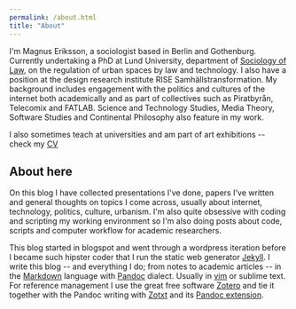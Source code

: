 ```yaml
---
permalink: /about.html
title: "About"
---
```


I'm Magnus Eriksson, a sociologist based in Berlin and Gothenburg. Currently undertaking a PhD at Lund University, department of [Sociology of Law](http://www.soclaw.lu.se/magnus-eriksson), on the regulation of urban spaces by law and technology. I also have a position at the design research institute RISE Samhällstransformation. My background includes engagement with the politics and cultures of the internet both academically and as part of collectives such as Piratbyrån, Telecomix and FATLAB. Science and Technology Studies, Media Theory, Software Studies and Continental Philosophy also feature in my work.

I also sometimes teach at universities and am part of art exhibitions -- check my [CV](http://files.magnu.se/MagnusCV.pdf)

## About here

On this blog I have collected presentations I've done, papers I've written and general thoughts on topics I come across, usually about internet, technology, politics, culture, urbanism.  I'm also quite obsessive with coding and scripting my working environment so I'm also doing posts about code, scripts and computer workflow for academic researchers. 

This blog started in blogspot and went through a wordpress iteration before I became such hipster coder that I run the static web generator [Jekyll](http://jekyllrb.com/). I write this blog -- and everything I do; from notes to academic articles -- in the [Markdown](http://daringfireball.net/projects/markdown/)  language with [Pandoc](http://johnmacfarlane.net/pandoc/README.html) dialect. Usually in [vim](https://github.com/blay/dotfiles/blob/master/vimrc) or sublime text. For reference management I use the great free software [Zotero](https://www.zotero.org/magnu.se) and tie it together with the Pandoc writing with [Zotxt](https://bitbucket.org/egh/zotxt) and its [Pandoc extension](https://pypi.python.org/pypi/pandoc-zotxt/0.1.11).
